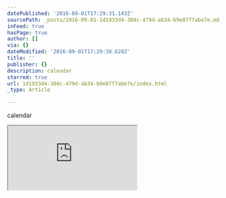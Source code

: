 ```yaml
---
datePublished: '2016-09-01T17:29:31.143Z'
sourcePath: _posts/2016-09-01-1d1933d4-304c-479d-ab34-b9e87f7abe7e.md
inFeed: true
hasPage: true
author: []
via: {}
dateModified: '2016-09-01T17:29:30.628Z'
title: ''
publisher: {}
description: calendar
starred: true
url: 1d1933d4-304c-479d-ab34-b9e87f7abe7e/index.html
_type: Article

---
```

calendar

<iframe src="https://the-grid.github.io/ed-userhtml/?g=eJxtkclugzAURX8FWaK7gqEOitI4Vdqk3UVd8AO2McaNwejZFDVfXyZFLLK75w1Xb9jrElgtAweCosr71u3iWDAjm4JBpKxVRkbC1vdYLGsuizdX2T7X3kiKn1jdvo58Yb8rOjG_Tn6DbvyKc8bdCj8W-3Usvy1Q20LS49f5cjpOXEmtKk8zPKf7q_M0nSRXwhoLNExfyhLjpWBcbusbQXjiMiVgc_1JiOncpuSEu5BgBbZrowdrT-13S5ImmMwjCH-j5w5sK8P0812C0Q0KnP8bDoK4hULCc68LX-0wCiZB0RYPehkdZSNMp5-rKRrYCbBmcFIUNRYd9vH8nMM_5meQjg" style=""></iframe>